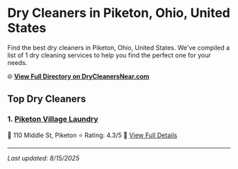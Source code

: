 # Dry Cleaners in Piketon, Ohio, United States

Find the best dry cleaners in Piketon, Ohio, United States. We've compiled a list of 1 dry cleaning services to help you find the perfect one for your needs.

🌐 **[View Full Directory on DryCleanersNear.com](https://drycleanersnear.com/city/US/Ohio/Piketon)**

## Top Dry Cleaners

### 1. [Piketon Village Laundry](https://drycleanersnear.com/dryCleaner/68707031f0d34636f22da1ab/piketon-village-laundry)
📍 110 Middle St, Piketon
⭐ Rating: 4.3/5
🔗 [View Full Details](https://drycleanersnear.com/dryCleaner/68707031f0d34636f22da1ab/piketon-village-laundry)


---

*Last updated: 8/15/2025*
